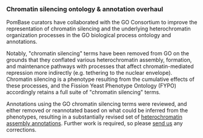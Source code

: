### Chromatin silencing ontology &amp; annotation overhaul

<!-- newsfeed_thumbnail: nucleosome.png -->

PomBase curators have collaborated with the GO Consortium to improve
the representation of chromatin silencing and the underlying
heterochromatin organization processes in the GO biological process
ontology and annotations.

Notably, "chromatin silencing" terms have been removed from GO on the
grounds that they conflated various heterochromatin assembly,
formation, and maintenance pathways with processes that affect
chromatin-mediated repression more indirectly (e.g. tethering to the
nuclear envelope). Chromatin silencing is a phenotype resulting from
the cumulative effects of these processes, and the Fission Yeast
Phenotype Ontology (FYPO) accordingly retains a full suite of
"chromatin silencing" terms.

Annotations using the GO chromatin silencing terms were reviewed, and
either removed or reannotated based on what could be inferred from the
phenotypes, resulting in a substantially revised set of
[heterochromatin assembly annotations](https://www.pombase.org/term/GO:0031507). 
Further work is required, so please [send us](mailto:helpdesk@pombase.org) any corrections.

